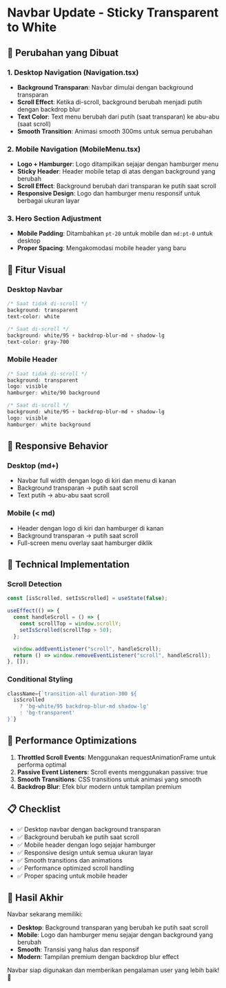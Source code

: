 # Navbar Update - Sticky Transparent to White

## 🎯 Perubahan yang Dibuat

### 1. **Desktop Navigation (Navigation.tsx)**
- **Background Transparan**: Navbar dimulai dengan background transparan
- **Scroll Effect**: Ketika di-scroll, background berubah menjadi putih dengan backdrop blur
- **Text Color**: Text menu berubah dari putih (saat transparan) ke abu-abu (saat scroll)
- **Smooth Transition**: Animasi smooth 300ms untuk semua perubahan

### 2. **Mobile Navigation (MobileMenu.tsx)**
- **Logo + Hamburger**: Logo ditampilkan sejajar dengan hamburger menu
- **Sticky Header**: Header mobile tetap di atas dengan background yang berubah
- **Scroll Effect**: Background berubah dari transparan ke putih saat scroll
- **Responsive Design**: Logo dan hamburger menu responsif untuk berbagai ukuran layar

### 3. **Hero Section Adjustment**
- **Mobile Padding**: Ditambahkan `pt-20` untuk mobile dan `md:pt-0` untuk desktop
- **Proper Spacing**: Mengakomodasi mobile header yang baru

## 🎨 Fitur Visual

### Desktop Navbar
```css
/* Saat tidak di-scroll */
background: transparent
text-color: white

/* Saat di-scroll */
background: white/95 + backdrop-blur-md + shadow-lg
text-color: gray-700
```

### Mobile Header
```css
/* Saat tidak di-scroll */
background: transparent
logo: visible
hamburger: white/90 background

/* Saat di-scroll */
background: white/95 + backdrop-blur-md + shadow-lg
logo: visible
hamburger: white background
```

## 📱 Responsive Behavior

### Desktop (md+)
- Navbar full width dengan logo di kiri dan menu di kanan
- Background transparan → putih saat scroll
- Text putih → abu-abu saat scroll

### Mobile (< md)
- Header dengan logo di kiri dan hamburger di kanan
- Background transparan → putih saat scroll
- Full-screen menu overlay saat hamburger diklik

## 🔧 Technical Implementation

### Scroll Detection
```javascript
const [isScrolled, setIsScrolled] = useState(false);

useEffect(() => {
  const handleScroll = () => {
    const scrollTop = window.scrollY;
    setIsScrolled(scrollTop > 50);
  };

  window.addEventListener("scroll", handleScroll);
  return () => window.removeEventListener("scroll", handleScroll);
}, []);
```

### Conditional Styling
```javascript
className={`transition-all duration-300 ${
  isScrolled 
    ? 'bg-white/95 backdrop-blur-md shadow-lg' 
    : 'bg-transparent'
}`}
```

## 🚀 Performance Optimizations

1. **Throttled Scroll Events**: Menggunakan requestAnimationFrame untuk performa optimal
2. **Passive Event Listeners**: Scroll events menggunakan passive: true
3. **Smooth Transitions**: CSS transitions untuk animasi yang smooth
4. **Backdrop Blur**: Efek blur modern untuk tampilan premium

## 📋 Checklist

- ✅ Desktop navbar dengan background transparan
- ✅ Background berubah ke putih saat scroll
- ✅ Mobile header dengan logo sejajar hamburger
- ✅ Responsive design untuk semua ukuran layar
- ✅ Smooth transitions dan animations
- ✅ Performance optimized scroll handling
- ✅ Proper spacing untuk mobile header

## 🎯 Hasil Akhir

Navbar sekarang memiliki:
- **Desktop**: Background transparan yang berubah ke putih saat scroll
- **Mobile**: Logo dan hamburger menu sejajar dengan background yang berubah
- **Smooth**: Transisi yang halus dan responsif
- **Modern**: Tampilan premium dengan backdrop blur effect

Navbar siap digunakan dan memberikan pengalaman user yang lebih baik! 🎉

